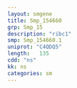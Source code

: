 ```yaml
---
layout: smgene
title: Smp_154660
grp: Smp_15
description: "ribc1"
smp: Smp_154660.1
uniprot: "C4QDQ5"
length:   135
cdd: "ns"
kk: ns
categories: sm
---
```

